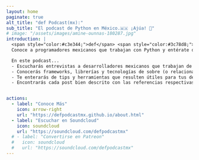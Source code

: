 ```yaml
---
layout: home
paginate: true
alt_title: "def Podcast(mx):"
sub_title: "El podcast de Python en México.🇲🇽 ¡Ajúa! 🌮"
# image: "/assets/images/amine-ounnas-180287.jpg"
introduction: |
  <span style="color:#c3e344;">def</span> <span style="color:#3c78d8;">Podcast</span><span style="color:#b7b7b7;">(mx):</span> es el primer podcast exclusivamente sobre <span style="text-decoration:none;">[Python](https://www.python.org/)</span> en México.
  Conoce a programadores mexicanos que trabajan con Python y entérate de cómo es que utilizan Python de manera progesional.

  En este podcast...
  - Escucharás entrevistas a desarrolladores mexicanos que trabajan de manera profesional con Python.
  - Conocerás frameworks, librerías y tecnologías de sobre (o relacionadas) a Python.
  - Te enterarás de tips y herramientas que resulten útiles para tus desarrollos.
  - Encontrarás cada post bien descrito con las referencias respectivas.


actions:
  - label: "Conoce Más"
    icon: arrow-right
    url: "https://defpodcastmx.github.io/about.html"
  - label: "Escuchar en Soundcloud"
    icon: soundcloud
    url: "https://soundcloud.com/defpodcastmx"
  # - label: "Convertirse en Patreon"
  #   icon: soundcloud
  #   url: "https://soundcloud.com/defpodcastmx"
---
```

